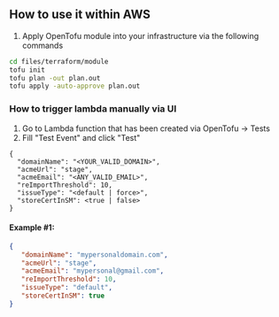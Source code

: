 ## How to use it within AWS

1. Apply OpenTofu module into your infrastructure via the following commands

```sh
cd files/terraform/module
tofu init
tofu plan -out plan.out
tofu apply -auto-approve plan.out
```

### How to trigger lambda manually via UI

1. Go to Lambda function that has been created via OpenTofu -> Tests
2. Fill "Test Event" and click "Test"

```
{
  "domainName": "<YOUR_VALID_DOMAIN>",
  "acmeUrl": "stage",
  "acmeEmail": "<ANY_VALID_EMAIL>",
  "reImportThreshold": 10,
  "issueType": "<default | force>",
  "storeCertInSM": <true | false>
}
```

#### Example #1:

```json
{
   "domainName": "mypersonaldomain.com",
   "acmeUrl": "stage",
   "acmeEmail": "mypersonal@gmail.com",
   "reImportThreshold": 10,
   "issueType": "default",
   "storeCertInSM": true
}
```
